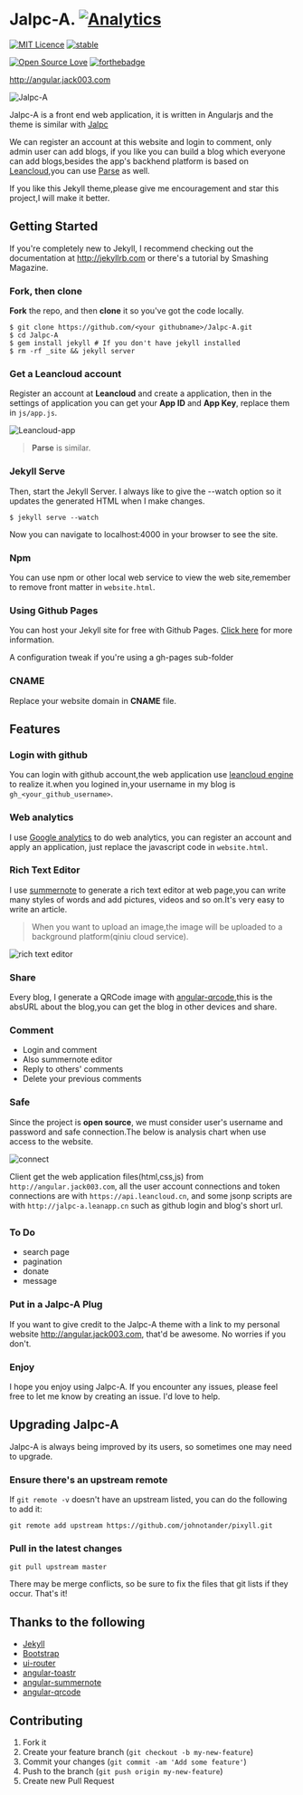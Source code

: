 # Jalpc-A.  [![Analytics](https://ga-beacon.appspot.com/UA-79921898-1/welcome-page)](http://Jack614.github.com/Jalpc-A)

[![MIT Licence](https://badges.frapsoft.com/os/mit/mit.svg?v=103)](https://opensource.org/licenses/mit-license.php)
[![stable](http://badges.github.io/stability-badges/dist/stable.svg)](http://github.com/badges/stability-badges)

[![Open Source Love](https://badges.frapsoft.com/os/v1/open-source.png?v=103)](https://github.com/ellerbrock/open-source-badge/)
[![forthebadge](http://forthebadge.com/badges/uses-js.svg)](http://forthebadge.com)

<http://angular.jack003.com>

![Jalpc-A](Jalpc-A.gif)

Jalpc-A is a front end web application, it is written in Angularjs and the theme is similar with [Jalpc](http://Jack614.github.com/jalpc_jekyll_theme)

We can register an account at this website and login to comment, only admin user can add blogs, if you like you can build a blog which everyone can add blogs,besides the app's backhend platform is based on [Leancloud](https://leancloud.cn/),you can use [Parse](https://parse.com/) as well.

If you like this Jekyll theme,please give me encouragement and star this project,I will make it better.

## Getting Started

If you're completely new to Jekyll, I recommend checking out the documentation at <http://jekyllrb.com> or there's a tutorial by Smashing Magazine.

### Fork, then clone

**Fork** the repo, and then **clone** it so you've got the code locally.

```
$ git clone https://github.com/<your githubname>/Jalpc-A.git
$ cd Jalpc-A
$ gem install jekyll # If you don't have jekyll installed
$ rm -rf _site && jekyll server
```
### Get a Leancloud account

Register an account at **Leancloud** and create a application, then in the settings of application you can get your **App ID** and **App Key**, replace them in `js/app.js`.

![Leancloud-app](Leancloud-app.jpg)

> **Parse** is similar.

### Jekyll Serve

Then, start the Jekyll Server. I always like to give the --watch option so it updates the generated HTML when I make changes.

```
$ jekyll serve --watch
```

Now you can navigate to localhost:4000 in your browser to see the site.

### Npm

You can use npm or other local web service to view the web site,remember to remove front matter in `website.html`.

### Using Github Pages

You can host your Jekyll site for free with Github Pages. [Click here](https://pages.github.com) for more information.

A configuration tweak if you're using a gh-pages sub-folder

### CNAME

Replace your website domain in **CNAME** file.

## Features

### Login with github

You can login with github account,the web application use [leancloud engine](https://github.com/Jack614/Jalpc-A-engine) to realize it.when you logined in,your username in my blog is `gh_<your_github_username>`.

### Web analytics

I use [Google analytics](https://www.google.com/analytics/) to do web analytics, you can register an account and apply an application, just replace the javascript code in `website.html`.

### Rich Text Editor

I use [summernote](https://github.com/summernote/angular-summernote) to generate a rich text editor at web page,you can write many styles of words and add pictures, videos and so on.It's very easy to write an article.
> When you want to upload an image,the image will be uploaded to a background platform(qiniu cloud service).

![rich text editor](rte.jpeg)

### Share

Every blog, I generate a QRCode image with [angular-qrcode](https://github.com/monospaced/angular-qrcode),this is the absURL about the blog,you can get the blog in other devices and share.

### Comment

* Login and comment
* Also summernote editor
* Reply to others' comments
* Delete your previous comments

### Safe

Since the project is **open source**, we must consider user's username and password and safe connection.The below is analysis chart when use access to the website.

![connect](connect.png)

Client get the web application files(html,css,js) from `http://angular.jack003.com`, all the user account connections and token connections are with `https://api.leancloud.cn`, and some jsonp scripts are with `http://jalpc-a.leanapp.cn` such as github login and blog's short url.

##

### To Do

* search page
* pagination
* donate
* message

### Put in a Jalpc-A Plug

If you want to give credit to the Jalpc-A theme with a link to my personal website <http://angular.jack003.com>, that'd be awesome. No worries if you don't.
 
### Enjoy

I hope you enjoy using Jalpc-A. If you encounter any issues, please feel free to let me know by creating an issue. I'd love to help.

## Upgrading Jalpc-A

Jalpc-A is always being improved by its users, so sometimes one may need to upgrade.

### Ensure there's an upstream remote

If `git remote -v` doesn't have an upstream listed, you can do the following to add it:

```
git remote add upstream https://github.com/johnotander/pixyll.git
```

### Pull in the latest changes

```
git pull upstream master
```

There may be merge conflicts, so be sure to fix the files that git lists if they occur. That's it!

## Thanks to the following

* [Jekyll](http://jekyllrb.com)
* [Bootstrap](http://www.bootcss.com)
* [ui-router](https://github.com/angular-ui/ui-router)
* [angular-toastr](https://github.com/Foxandxss/angular-toastr)
* [angular-summernote](https://github.com/summernote/angular-summernote)
* [angular-qrcode](https://github.com/monospaced/angular-qrcode)

## Contributing

1. Fork it
2. Create your feature branch (`git checkout -b my-new-feature`)
3. Commit your changes (`git commit -am 'Add some feature'`)
4. Push to the branch (`git push origin my-new-feature`)
5. Create new Pull Request

